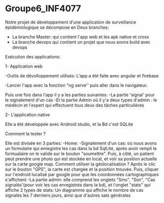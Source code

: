 # Groupe6_INF4077

Notre  projet de développement d'une application de surveillance épidémiologique se décompose en Deux branches:
- La branche Master: qui contient l'app web et les apk native et cross
- La branche devops qui contient un projet que nous avons build avec devops

Exécution des applications:

1- Application web

-Outils de dévolloppement utilisés:
L'app a été faite avec angular et firebase

-Lancer l'app avec la fonction "ng serve'' puis aller dans le navigateur.

Puis une fois dans l'app il y a les parties suivantes:
-La partie 'signal' pour le signalement d'un cas
-Et la partie Admin où il y'a deux types d'admin : le médécin et l'expert qui effectuent tous deux des tâches particulières

2- L'application native

Elle a été développée avec Android studio, et la Bd c'est SQLite

Comment la tester ?

Elle est divisée en 3 parties: 
-Home:
-Signalement d'un cas: où nous avons un formulaire qui enregistre les cas dans la bd SqlLite, après avoir rempli le formualaire on le valide sur le bouton "soumettre".
Puis, à côté, un patient peut prendre une photo qui est stockée en local, et voir sa position actuelle sur la carte google map. 
Comment utiliser la géolocalisation ?
Après le clic sur le bouton "GPS", la carte est chargée et la position trouvée. Puis, cliquer sur l'endroid localisé par google pour que les coordonnées cartographiques s'affichent
-La partie admin: elle comprend les onglets "Sms", "Son", "Cas signalés'(pour voir les cas enregistrés dans la bd), et l'onglet "stats" qui affiche 2 types de stats: Un diagramme qui affiche le nombre de cas signalés les 7 derniers jours, ainsi que d'autres sats générales
